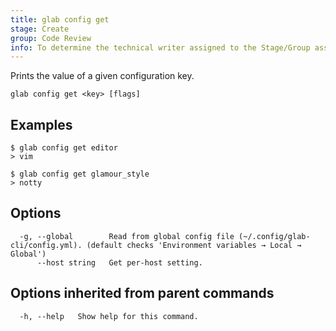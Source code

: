```yaml
---
title: glab config get
stage: Create
group: Code Review
info: To determine the technical writer assigned to the Stage/Group associated with this page, see https://about.gitlab.com/handbook/product/ux/technical-writing/#assignments
---
```


<!--
This documentation is auto generated by a script.
Please do not edit this file directly. Run `make gen-docs` instead.
-->

Prints the value of a given configuration key.

```plaintext
glab config get <key> [flags]
```

## Examples

```console
$ glab config get editor
> vim

$ glab config get glamour_style
> notty

```

## Options

```plaintext
  -g, --global        Read from global config file (~/.config/glab-cli/config.yml). (default checks 'Environment variables → Local → Global')
      --host string   Get per-host setting.
```

## Options inherited from parent commands

```plaintext
  -h, --help   Show help for this command.
```
